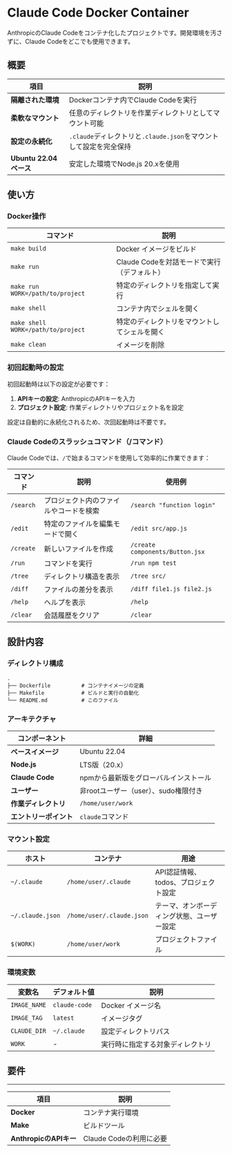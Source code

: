 Claude Code Docker Container
================================================================================

AnthropicのClaude Codeをコンテナ化したプロジェクトです。開発環境を汚さずに、Claude Codeをどこでも使用できます。


概要
--------------------------------------------------------------------------------

| 項目                   | 説明                                                              |
| ---------------------- | ----------------------------------------------------------------- |
| **隔離された環境**     | Dockerコンテナ内でClaude Codeを実行                               |
| **柔軟なマウント**     | 任意のディレクトリを作業ディレクトリとしてマウント可能            |
| **設定の永続化**       | `.claude`ディレクトリと`.claude.json`をマウントして設定を完全保持 |
| **Ubuntu 22.04ベース** | 安定した環境でNode.js 20.xを使用                                  |


使い方
--------------------------------------------------------------------------------

### Docker操作

| コマンド                           | 説明                                         |
| ---------------------------------- | -------------------------------------------- |
| `make build`                       | Docker イメージをビルド                      |
| `make run`                         | Claude Codeを対話モードで実行（デフォルト）  |
| `make run WORK=/path/to/project`   | 特定のディレクトリを指定して実行             |
| `make shell`                       | コンテナ内でシェルを開く                     |
| `make shell WORK=/path/to/project` | 特定のディレクトリをマウントしてシェルを開く |
| `make clean`                       | イメージを削除                               |


### 初回起動時の設定

初回起動時は以下の設定が必要です：

1. **APIキーの設定**: AnthropicのAPIキーを入力
2. **プロジェクト設定**: 作業ディレクトリやプロジェクト名を設定

設定は自動的に永続化されるため、次回起動時は不要です。


### Claude Codeのスラッシュコマンド（/コマンド）

Claude Codeでは、`/`で始まるコマンドを使用して効率的に作業できます：

| コマンド  | 説明                                   | 使用例                          |
| --------- | -------------------------------------- | ------------------------------- |
| `/search` | プロジェクト内のファイルやコードを検索 | `/search "function login"`      |
| `/edit`   | 特定のファイルを編集モードで開く       | `/edit src/app.js`              |
| `/create` | 新しいファイルを作成                   | `/create components/Button.jsx` |
| `/run`    | コマンドを実行                         | `/run npm test`                 |
| `/tree`   | ディレクトリ構造を表示                 | `/tree src/`                    |
| `/diff`   | ファイルの差分を表示                   | `/diff file1.js file2.js`       |
| `/help`   | ヘルプを表示                           | `/help`                         |
| `/clear`  | 会話履歴をクリア                       | `/clear`                        |


設計内容
--------------------------------------------------------------------------------

### ディレクトリ構成

```
.
├── Dockerfile          # コンテナイメージの定義
├── Makefile            # ビルドと実行の自動化
└── README.md           # このファイル
```

### アーキテクチャ

| コンポーネント         | 詳細                                  |
| ---------------------- | ------------------------------------- |
| **ベースイメージ**     | Ubuntu 22.04                          |
| **Node.js**            | LTS版（20.x）                         |
| **Claude Code**        | npmから最新版をグローバルインストール |
| **ユーザー**           | 非rootユーザー（user）、sudo権限付き  |
| **作業ディレクトリ**   | `/home/user/work`                     |
| **エントリーポイント** | `claude`コマンド                      |

### マウント設定

| ホスト           | コンテナ                  | 用途                                       |
| ---------------- | ------------------------- | ------------------------------------------ |
| `~/.claude`      | `/home/user/.claude`      | API認証情報、todos、プロジェクト設定       |
| `~/.claude.json` | `/home/user/.claude.json` | テーマ、オンボーディング状態、ユーザー設定 |
| `$(WORK)`        | `/home/user/work`         | プロジェクトファイル                       |

### 環境変数

| 変数名       | デフォルト値  | 説明                             |
| ------------ | ------------- | -------------------------------- |
| `IMAGE_NAME` | `claude-code` | Docker イメージ名                |
| `IMAGE_TAG`  | `latest`      | イメージタグ                     |
| `CLAUDE_DIR` | `~/.claude`   | 設定ディレクトリパス             |
| `WORK`       | -             | 実行時に指定する対象ディレクトリ |


## 要件
--------------------------------------------------------------------------------

| 項目                   | 説明                    |
| ---------------------- | ----------------------- |
| **Docker**             | コンテナ実行環境        |
| **Make**               | ビルドツール            |
| **AnthropicのAPIキー** | Claude Codeの利用に必要 |
